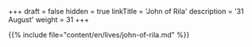 +++
draft = false
hidden = true
linkTitle = 'John of Rila'
description = '31 August'
weight = 31
+++

{{% include file="content/en/lives/john-of-rila.md" %}}
